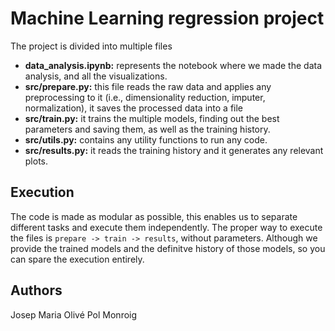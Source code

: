 # Machine Learning regression project
The project is divided into multiple files
- **data_analysis.ipynb:** represents the notebook where we made the data analysis, and all the visualizations.
- **src/prepare.py:** this file reads the raw data and applies any preprocessing to it (i.e., dimensionality reduction, imputer, normalization), it saves the processed data into a file
- **src/train.py:** it trains the multiple models, finding out the best parameters and saving them, as well as the training history.
- **src/utils.py:** contains any utility functions to run any code.
- **src/results.py:** it reads the training history and it generates any relevant plots.

## Execution
The code is made as modular as possible, this enables us to separate different tasks and execute them independently. The proper way to execute the files is
`prepare -> train -> results`, without parameters. Although we provide the trained models and the definitve history of those models, so you can spare the execution entirely. 

## Authors
Josep Maria Olivé
Pol Monroig
